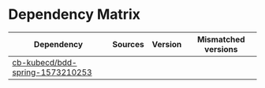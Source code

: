 # Dependency Matrix

Dependency | Sources | Version | Mismatched versions
---------- | ------- | ------- | -------------------
[cb-kubecd/bdd-spring-1573210253](https://github.com/cb-kubecd/bdd-spring-1573210253.git) |  | []() | 
